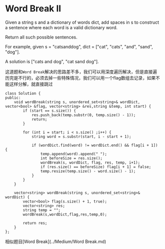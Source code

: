 Word Break II
========
Given a string s and a dictionary of words dict, add spaces in s to construct a sentence where each word is a valid dictionary word.

Return all such possible sentences.

For example, given
s = "catsanddog",
dict = ["cat", "cats", "and", "sand", "dog"].

A solution is ["cats and dog", "cat sand dog"].

这道题和`Word Break`解决的思路差不多，我们可以用深度遍历解决，但是直接遍历完是不行的，必须去掉一些特殊情况，我们可以用一个flag数组去记录，如果不能这样分解，就直接跳过

```
class Solution {
public:
    void wordBreak(string s, unordered_set<string>& wordDict, vector<bool> &flag, vector<string> &res,string &temp, int start) {
        if (start == s.size()) {
            res.push_back(temp.substr(0, temp.size() - 1));
            return;
        }

        for (int i = start; i < s.size() ;i++) {
            string word = s.substr(start, i - start + 1);

            if (wordDict.find(word) != wordDict.end() && flag[i + 1]) {
                temp.append(word).append(" ");
                int beforeSize = res.size();
                wordBreak(s, wordDict, flag, res, temp, i+1);
                if (res.size() == beforeSize) flag[i + 1] = false;
                temp.resize(temp.size() - word.size() - 1);
            }
        }
    }

    vector<string> wordBreak(string s, unordered_set<string>& wordDict) {
        vector<bool> flag(s.size() + 1, true);
        vector<string> res;
        string temp = "";
        wordBreak(s,wordDict,flag,res,temp,0);

        return res;
    }
};
```

相似题目[Word Break](../Medium/Word Break.md)
